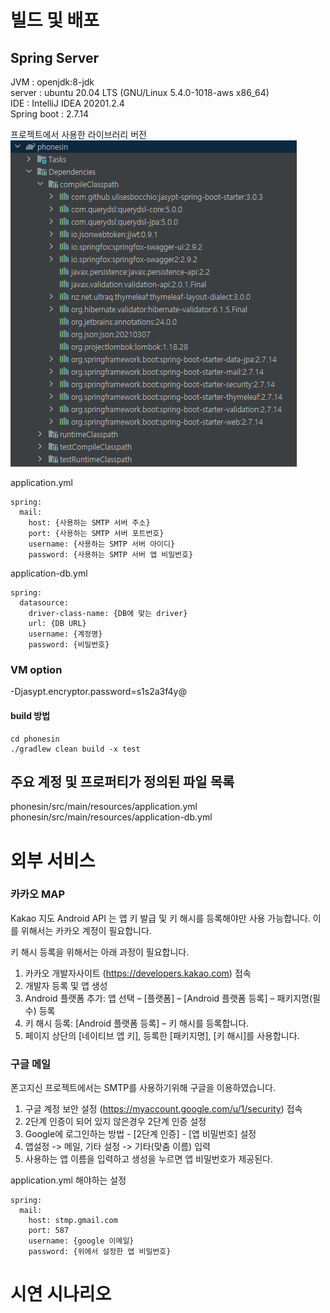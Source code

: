 # 빌드 및 배포

## Spring Server
JVM : openjdk:8-jdk   
server : ubuntu 20.04 LTS (GNU/Linux 5.4.0-1018-aws x86_64)   
IDE : IntelliJ IDEA 20201.2.4   
Spring boot : 2.7.14   

프로젝트에서 사용한 라이브러리 버전
![spring classpath](/exec/resources/classpath.PNG)

application.yml

```
spring:
  mail:
    host: {사용하는 SMTP 서버 주소}
    port: {사용하는 SMTP 서버 포트번호}
    username: {사용하는 SMTP 서버 아이디}
    password: {사용하는 SMTP 서버 앱 비밀번호}
```

application-db.yml

```
spring:
  datasource:
    driver-class-name: {DB에 맞는 driver}
    url: {DB URL}
    username: {계정명}
    password: {비밀번호}
```

### VM option
-Djasypt.encryptor.password=s1s2a3f4y@

#### build 방법
```
cd phonesin
./gradlew clean build -x test
```

## 주요 계정 및 프로퍼티가 정의된 파일 목록

phonesin/src/main/resources/application.yml
phonesin/src/main/resources/application-db.yml


# 외부 서비스

### 카카오 MAP

Kakao 지도 Android API 는 앱 키 발급 및 키 해시를 등록해야만 사용 가능합니다.
이를 위해서는 카카오 계정이 필요합니다.

키 해시 등록을 위해서는 아래 과정이 필요합니다.
1. 카카오 개발자사이트 (https://developers.kakao.com) 접속
2. 개발자 등록 및 앱 생성
3. Android 플랫폼 추가: 앱 선택 – [플랫폼] – [Android 플랫폼 등록] – 패키지명(필수) 등록
4. 키 해시 등록: [Android 플랫폼 등록] – 키 해시를 등록합니다.
5. 페이지 상단의 [네이티브 앱 키], 등록한 [패키지명], [키 해시]를 사용합니다.

### 구글 메일

폰고지신 프로젝트에서는 SMTP를 사용하기위해 구글을 이용하였습니다.

1. 구글 계정 보안 설정 (https://myaccount.google.com/u/1/security) 접속
2. 2단계 인증이 되어 있지 않은경우 2단계 인증 설정
3. Google에 로그인하는 방법 - [2단계 인증] - [앱 비밀번호] 설정
4. 앱설정 -> 메일, 기타 설정 ->  기타(맞춤 이름) 입력
5. 사용하는 앱 이름을 입력하고 생성을 누르면 앱 비밀번호가 제공된다.

application.yml 해야하는 설정
```
spring:
  mail:
    host: stmp.gmail.com
    port: 587
    username: {google 이메일}
    password: {위에서 설정한 앱 비밀번호}
```



# 시연 시나리오

